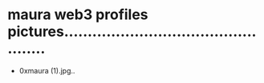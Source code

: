 # maura web3 profiles pictures.................................................
- 0xmaura (1).jpg..
